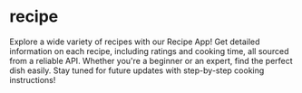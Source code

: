 # recipe
Explore a wide variety of recipes with our Recipe App! Get detailed information on each recipe, including ratings and cooking time, all sourced from a reliable API. Whether you're a beginner or an expert, find the perfect dish easily. Stay tuned for future updates with step-by-step cooking instructions!
